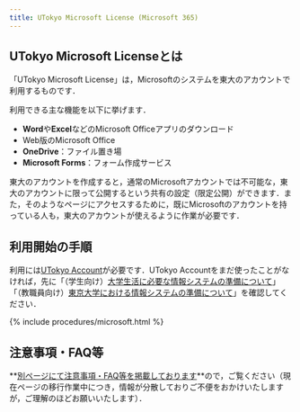 ```yaml
---
title: UTokyo Microsoft License (Microsoft 365)
---
```


## UTokyo Microsoft Licenseとは

「UTokyo Microsoft License」は，Microsoftのシステムを東大のアカウントで利用するものです．

利用できる主な機能を以下に挙げます．

- **Word**や**Excel**などのMicrosoft Officeアプリのダウンロード
- Web版のMicrosoft Office
- **OneDrive**：ファイル置き場
- **Microsoft Forms**：フォーム作成サービス

東大のアカウントを作成すると，通常のMicrosoftアカウントでは不可能な，東大のアカウントに限って公開するという共有の設定（限定公開）ができます．また，そのようなページにアクセスするために，既にMicrosoftのアカウントを持っている人も，東大のアカウントが使えるように作業が必要です．

## 利用開始の手順

利用には[UTokyo Account](/utokyo_account/)が必要です．UTokyo Accountをまだ使ったことがなければ，先に「（学生向け）[大学生活に必要な情報システムの準備について](/oc/)」「（教職員向け）[東京大学における情報システムの準備について](/faculty_members)」を確認してください．

{% include procedures/microsoft.html %}

## 注意事項・FAQ等

**[別ページにて注意事項・FAQ等を掲載しております](https://www.u-tokyo.ac.jp/adm/dics/ja/mslicense.html)**ので，ご覧ください（現在ページの移行作業中につき，情報が分散しておりご不便をおかけいたしますが，ご理解のほどお願いいたします）．
